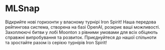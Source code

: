 # MLSnap
Відкрийте нові горизонти у власному турнірі Iron Spirit! Наша передова рейтингова система, створена на базі OpenAI, розкриє ваші можливості. Захоплюючі битви у лобі Moonton з рівними умовами для всіх обіцяють справжні випробування та розвиток. Приєднуйтеся до нашої спільноти та зростайте разом із серією турнірів Iron Spirit!
